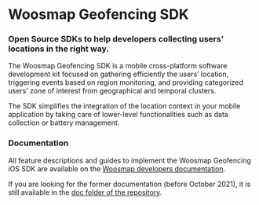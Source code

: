 # Woosmap Geofencing SDK

### Open Source SDKs to help developers collecting users’ locations in the right way.

The Woosmap Geofencing SDK is a mobile cross-platform software development kit focused on gathering efficiently the users’ location, triggering events based on region monitoring, and providing categorized users’ zone of interest from geographical and temporal clusters.

The SDK simplifies the integration of the location context in your mobile application by taking care of lower-level functionalities such as data collection or battery management.

### Documentation

All feature descriptions and guides to implement the Woosmap Geofencing iOS SDK are available on the [Woosmap developers documentation](https://developers.woosmap.com/products/geofencing-sdk/get-started/).

If you are looking for the former documentation (before October 2021), it is still available in the [doc folder of the repository](https://github.com/woosmap/woosmap-geofencing-ios-sdk/tree/master/doc).
